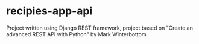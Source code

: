 # recipies-app-api
Project written using Django REST framework, project based on "Create an advanced REST API with Python" by Mark Winterbottom
